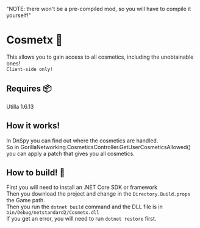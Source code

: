 "NOTE: there won't be a pre-compiled mod, so you will have to compile it yourself!" 
# Cosmetx 🧢
This allows you to gain access to all cosmetics, including the unobtainable ones! <br />
`Client-side only!`
## Requires 📦
Utilla 1.6.13
## How it works!
In DnSpy you can find out where the cosmetics are handled. <br />
So in GorillaNetworking.CosmeticsController.GetUserCosmeticsAllowed() you can apply a patch that gives you all cosmetics.

## How to build! 🔨
First you will need to install an .NET Core SDK or framework <br />
Then you download the project and change in the `Directory.Build.props` the Game path. <br />
Then you run the `dotnet build` command and the DLL file is in `bin/Debug/netstandard2/Cosmetx.dll` <br />
If you get an error, you will need to run `dotnet restore` first.


